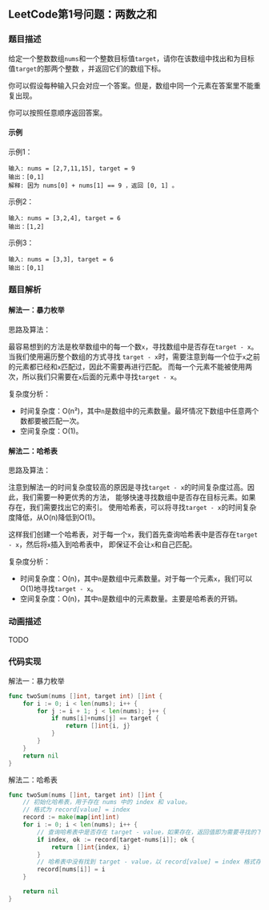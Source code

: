 ## LeetCode第1号问题：两数之和

### 题目描述
给定一个整数数组`nums`和一个整数目标值`target`，请你在该数组中找出和为目标值`target`的那两个整数
，并返回它们的数组下标。

你可以假设每种输入只会对应一个答案。但是，数组中同一个元素在答案里不能重复出现。

你可以按照任意顺序返回答案。

#### 示例
示例1：
```
输入: nums = [2,7,11,15], target = 9
输出：[0,1]
解释: 因为 nums[0] + nums[1] == 9 ，返回 [0, 1] 。
```
示例2：
```
输入: nums = [3,2,4], target = 6
输出：[1,2]
```

示例3：
```
输入: nums = [3,3], target = 6
输出：[0,1]
```
### 题目解析
#### 解法一：暴力枚举
思路及算法：

最容易想到的方法是枚举数组中的每一个数`x`，寻找数组中是否存在`target - x`。当我们使用遍历整个数组的方式寻找
`target - x`时，需要注意到每一个位于`x`之前的元素都已经和`x`匹配过，因此不需要再进行匹配。
而每一个元素不能被使用两次，所以我们只需要在`x`后面的元素中寻找`target - x`。

复杂度分析：
- 时间复杂度：O(n²)，其中`n`是数组中的元素数量。最坏情况下数组中任意两个数都要被匹配一次。
- 空间复杂度：O(1)。

#### 解法二：哈希表
思路及算法：

注意到解法一的时间复杂度较高的原因是寻找`target - x`的时间复杂度过高。因此，我们需要一种更优秀的方法，
能够快速寻找数组中是否存在目标元素。如果存在，我们需要找出它的索引。
使用哈希表，可以将寻找`target - x`的时间复杂度降低，从O(n)降低到O(1)。

这样我们创建一个哈希表，对于每一个`x`，我们首先查询哈希表中是否存在`target - x`，然后将`x`插入到哈希表中，
即保证不会让`x`和自己匹配。

复杂度分析：
- 时间复杂度：O(n)，其中`n`是数组中元素数量。对于每一个元素`x`，我们可以O(1)地寻找`target - x`。
- 空间复杂度：O(n)，其中`n`是数组中的元素数量。主要是哈希表的开销。

### 动画描述
TODO

### 代码实现
解法一：暴力枚举
```go
func twoSum(nums []int, target int) []int {
	for i := 0; i < len(nums); i++ {
		for j := i + 1; j < len(nums); j++ {
			if nums[i]+nums[j] == target {
				return []int{i, j}
			}
		}
	}
	return nil
}
```

解法二：哈希表
```go
func twoSum(nums []int, target int) []int {
	// 初始化哈希表，用于存在 nums 中的 index 和 value。
	// 格式为 record[value] = index
	record := make(map[int]int)
	for i := 0; i < len(nums); i++ {
		// 查询哈希表中是否存在 target - value，如果存在，返回值即为需要寻找的下标。
		if index, ok := record[target-nums[i]]; ok {
			return []int{index, i}
		}
		// 哈希表中没有找到 target - value，以 record[value] = index 格式存储到哈希表中。
		record[nums[i]] = i
	}

	return nil
}
```